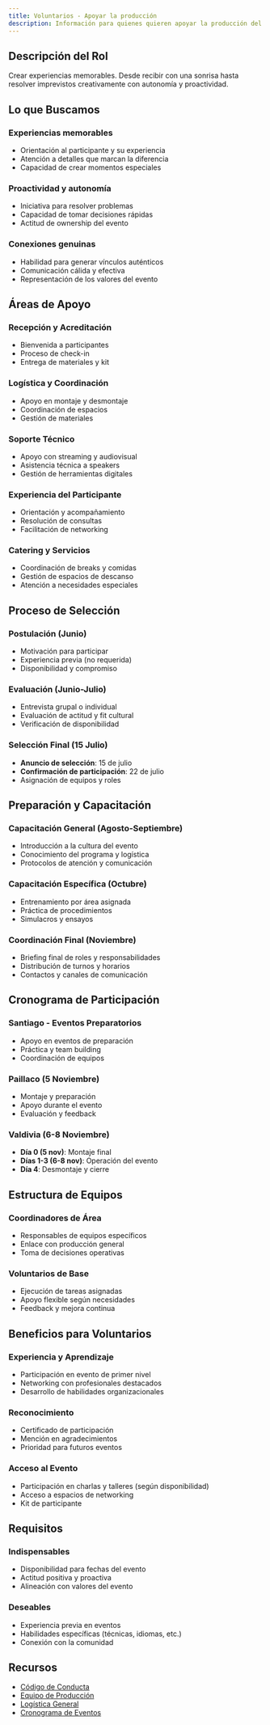 ```yaml
---
title: Voluntarios - Apoyar la producción
description: Información para quienes quieren apoyar la producción del evento
---
```



## Descripción del Rol

Crear experiencias memorables. Desde recibir con una sonrisa hasta resolver imprevistos creativamente con autonomía y proactividad.

## Lo que Buscamos

### **Experiencias memorables**
- Orientación al participante y su experiencia
- Atención a detalles que marcan la diferencia
- Capacidad de crear momentos especiales

### **Proactividad y autonomía**
- Iniciativa para resolver problemas
- Capacidad de tomar decisiones rápidas
- Actitud de ownership del evento

### **Conexiones genuinas**
- Habilidad para generar vínculos auténticos
- Comunicación cálida y efectiva
- Representación de los valores del evento

## Áreas de Apoyo

### **Recepción y Acreditación**
- Bienvenida a participantes
- Proceso de check-in
- Entrega de materiales y kit

### **Logística y Coordinación**
- Apoyo en montaje y desmontaje
- Coordinación de espacios
- Gestión de materiales

### **Soporte Técnico**
- Apoyo con streaming y audiovisual
- Asistencia técnica a speakers
- Gestión de herramientas digitales

### **Experiencia del Participante**
- Orientación y acompañamiento
- Resolución de consultas
- Facilitación de networking

### **Catering y Servicios**
- Coordinación de breaks y comidas
- Gestión de espacios de descanso
- Atención a necesidades especiales

## Proceso de Selección

### **Postulación (Junio)**
- Motivación para participar
- Experiencia previa (no requerida)
- Disponibilidad y compromiso

### **Evaluación (Junio-Julio)**
- Entrevista grupal o individual
- Evaluación de actitud y fit cultural
- Verificación de disponibilidad

### **Selección Final (15 Julio)**
- **Anuncio de selección**: 15 de julio
- **Confirmación de participación**: 22 de julio
- Asignación de equipos y roles

## Preparación y Capacitación

### **Capacitación General (Agosto-Septiembre)**
- Introducción a la cultura del evento
- Conocimiento del programa y logística
- Protocolos de atención y comunicación

### **Capacitación Específica (Octubre)**
- Entrenamiento por área asignada
- Práctica de procedimientos
- Simulacros y ensayos

### **Coordinación Final (Noviembre)**
- Briefing final de roles y responsabilidades
- Distribución de turnos y horarios
- Contactos y canales de comunicación

## Cronograma de Participación

### **Santiago - Eventos Preparatorios**
- Apoyo en eventos de preparación
- Práctica y team building
- Coordinación de equipos

### **Paillaco (5 Noviembre)**
- Montaje y preparación
- Apoyo durante el evento
- Evaluación y feedback

### **Valdivia (6-8 Noviembre)**
- **Día 0 (5 nov)**: Montaje final
- **Días 1-3 (6-8 nov)**: Operación del evento
- **Día 4**: Desmontaje y cierre

## Estructura de Equipos

### **Coordinadores de Área**
- Responsables de equipos específicos
- Enlace con producción general
- Toma de decisiones operativas

### **Voluntarios de Base**
- Ejecución de tareas asignadas
- Apoyo flexible según necesidades
- Feedback y mejora continua

## Beneficios para Voluntarios

### **Experiencia y Aprendizaje**
- Participación en evento de primer nivel
- Networking con profesionales destacados
- Desarrollo de habilidades organizacionales

### **Reconocimiento**
- Certificado de participación
- Mención en agradecimientos
- Prioridad para futuros eventos

### **Acceso al Evento**
- Participación en charlas y talleres (según disponibilidad)
- Acceso a espacios de networking
- Kit de participante

## Requisitos

### **Indispensables**
- Disponibilidad para fechas del evento
- Actitud positiva y proactiva
- Alineación con valores del evento

### **Deseables**
- Experiencia previa en eventos
- Habilidades específicas (técnicas, idiomas, etc.)
- Conexión con la comunidad

## Recursos

- [Código de Conducta](/08-recursos/guias/code-of-conduct/)
- [Equipo de Producción](/03-produccion/equipo/)
- [Logística General](/03-produccion/logistica/)
- [Cronograma de Eventos](/07-eventos/)